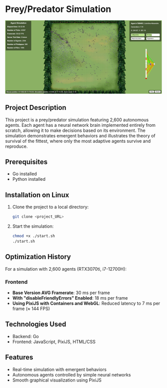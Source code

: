 # Prey/Predator Simulation

<img src="./screenshot.png" alt="screen capture"/>

## Project Description
This project is a prey/predator simulation featuring 2,600 autonomous agents. Each agent has a neural network brain implemented entirely from scratch, allowing it to make decisions based on its environment. The simulation demonstrates emergent behaviors and illustrates the theory of survival of the fittest, where only the most adaptive agents survive and reproduce.

## Prerequisites
- Go installed
- Python installed

## Installation on Linux
1. Clone the project to a local directory:
   ```bash
   git clone <project_URL>
   ```
2. Start the simulation:
   ```bash
   chmod +x ./start.sh
   ./start.sh
   ```

## Optimization History

For a simulation with 2,600 agents (RTX3070ti, i7-12700H):

### Frontend
- **Base Version AVG Framerate**: 30 ms per frame
- **With "disableFriendlyErrors" Enabled**: 18 ms per frame
- **Using PixiJS with Containers and WebGL**: Reduced latency to 7 ms per frame (≈ 144 FPS)

## Technologies Used
- Backend: Go
- Frontend: JavaScript, PixiJS, HTML/CSS

## Features
- Real-time simulation with emergent behaviors
- Autonomous agents controlled by simple neural networks
- Smooth graphical visualization using PixiJS
